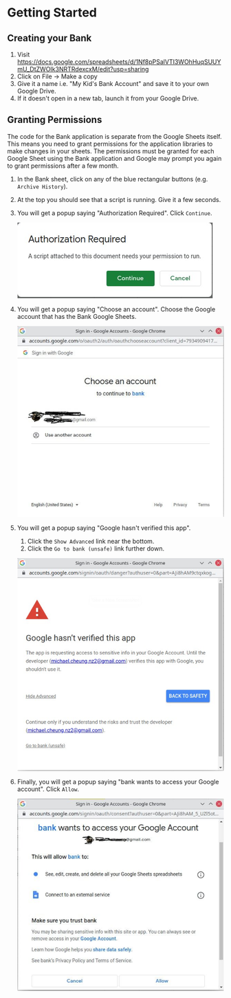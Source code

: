 # Getting Started

## Creating your Bank
1. Visit https://docs.google.com/spreadsheets/d/1Nf8pPSalVTI3WOhHuqSUUYmU_DtZWOIk3NRTRdexcxM/edit?usp=sharing
2. Click on File -> Make a copy
3. Give it a name i.e. "My Kid's Bank Account" and save it to your own Google Drive.
4. If it doesn't open in a new tab, launch it from your Google Drive.

## Granting Permissions
The code for the Bank application is separate from the Google Sheets itself. This means you need to grant permissions for the application libraries to make changes in your sheets. The permissions must be granted for each Google Sheet using the Bank application and Google may prompt you again to grant permissions after a few month.

1. In the Bank sheet, click on any of the blue rectangular buttons (e.g. `Archive History`).
2. At the top you should see that a script is running. Give it a few seconds.
3. You will get a popup saying "Authorization Required". Click `Continue`.

    ![bank_perm_01_auth_req.jpg](https://github.com/irotih/bank_assets/raw/main/bank_perm_01_auth_req.jpg)
4. You will get a popup saying "Choose an account". Choose the Google account that has the Bank Google Sheets.

    ![bank_perm_02_choose_acct.jpg](https://github.com/irotih/bank_assets/raw/main/bank_perm_02_choose_acct.jpg)

5. You will get a popup saying "Google hasn't verified this app".
    1. Click the `Show Advanced` link near the bottom.
    2. Click the `Go to bank (unsafe)` link further down.

    ![bank_perm_03_warning.jpg](https://github.com/irotih/bank_assets/raw/main/bank_perm_03_warning.jpg)

6. Finally, you will get a popup saying "bank wants to access your Google account". Click `Allow`.

    ![bank_perm_04_grant_privs.jpg](https://github.com/irotih/bank_assets/raw/main/bank_perm_04_grant_privs.jpg)